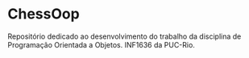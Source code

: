 # ChessOop
Repositório dedicado ao desenvolvimento do trabalho da disciplina de Programação Orientada  a Objetos. INF1636 da PUC-Rio.
